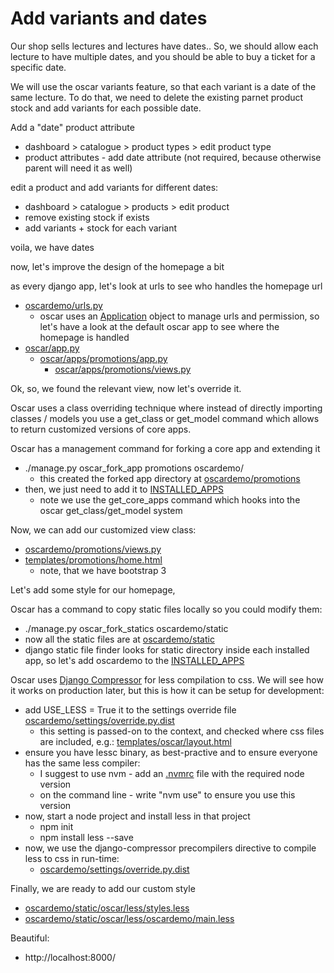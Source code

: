 # Add variants and dates

Our shop sells lectures and lectures have dates.. So, we should allow each lecture to have multiple dates, and you should be able to buy a ticket for a specific date.

We will use the oscar variants feature, so that each variant is a date of the same lecture. To do that, we need to delete the existing parnet product stock and add variants for each possible date.

Add a "date" product attribute
* dashboard > catalogue > product types > edit product type
* product attributes - add date attribute (not required, because otherwise parent will need it as well)

edit a product and add variants for different dates:
* dashboard > catalogue > products > edit product
* remove existing stock if exists
* add variants + stock for each variant

voila, we have dates

now, let's improve the design of the homepage a bit

as every django app, let's look at urls to see who handles the homepage url

* [oscardemo/urls.py](oscardemo/urls.py)
  * oscar uses an [Application](https://github.com/django-oscar/django-oscar/blob/1.1.1/src/oscar/core/application.py) object to manage urls and permission, so let's have a look at the default oscar app to see where the homepage is handled
* [oscar/app.py](https://github.com/django-oscar/django-oscar/blob/1.1.1/src/oscar/app.py)
  * [oscar/apps/promotions/app.py](https://github.com/django-oscar/django-oscar/blob/1.1.1/src/oscar/apps/promotions/app.py)
    * [oscar/apps/promotions/views.py](https://github.com/django-oscar/django-oscar/blob/1.1.1/src/oscar/apps/promotions/views.py)

Ok, so, we found the relevant view, now let's override it.

Oscar uses a class overriding technique where instead of directly importing classes / models you use a get_class or get_model command which allows to return customized versions of core apps.

Oscar has a management command for forking a core app and extending it

* ./manage.py oscar_fork_app promotions oscardemo/
  * this created the forked app directory at [oscardemo/promotions](oscardemo/promotions)
* then, we just need to add it to [INSTALLED_APPS](oscardemo/settings/base.py)
  * note we use the get_core_apps command which hooks into the oscar get_class/get_model system

Now, we can add our customized view class:

* [oscardemo/promotions/views.py](oscardemo/promotions/views.py)
* [templates/promotions/home.html](templates/promotions/home.html)
  * note, that we have bootstrap 3

Let's add some style for our homepage,

Oscar has a command to copy static files locally so you could modify them:

* ./manage.py oscar_fork_statics oscardemo/static
* now all the static files are at [oscardemo/static](oscardemo/static)
* django static file finder looks for static directory inside each installed app, so let's add oscardemo to the [INSTALLED_APPS](oscardemo/settings/base.py)

Oscar uses [Django Compressor](https://django-compressor.readthedocs.org/en/latest/) for less compilation to css. We will see how it works on production later, but this is how it can be setup for development:

* add USE_LESS = True it to the settings override file [oscardemo/settings/override.py.dist](oscardemo/settings/override.py.dist)
  * this setting is passed-on to the context, and checked where css files are included, e.g.: [templates/oscar/layout.html](https://github.com/django-oscar/django-oscar/blob/1.1.1/src/oscar/templates/oscar/layout.html)
* ensure you have lessc binary, as best-practive and to ensure everyone has the same less compiler:
  * I suggest to use nvm - add an [.nvmrc](.nvmrc) file with the required node version
  * on the command line - write "nvm use" to ensure you use this version
* now, start a node project and install less in that project
  * npm init
  * npm install less --save
* now, we use the django-compressor precompilers directive to compile less to css in run-time:
  * [oscardemo/settings/override.py.dist](oscardemo/settings/override.py.dist)

Finally, we are ready to add our custom style

* [oscardemo/static/oscar/less/styles.less](oscardemo/static/oscar/less/styles.less)
* [oscardemo/static/oscar/less/oscardemo/main.less](oscardemo/static/oscar/less/oscardemo/main.less)

Beautiful:

* http://localhost:8000/



